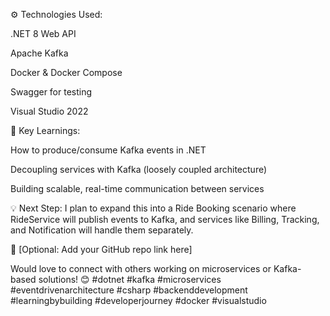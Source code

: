 ⚙️ Technologies Used:

.NET 8 Web API

Apache Kafka

Docker & Docker Compose

Swagger for testing

Visual Studio 2022

📌 Key Learnings:

How to produce/consume Kafka events in .NET

Decoupling services with Kafka (loosely coupled architecture)

Building scalable, real-time communication between services

💡 Next Step: I plan to expand this into a Ride Booking scenario where RideService will publish events to Kafka, and services like Billing, Tracking, and Notification will handle them separately.

🔗 [Optional: Add your GitHub repo link here]

Would love to connect with others working on microservices or Kafka-based solutions! 😊
#dotnet #kafka #microservices #eventdrivenarchitecture #csharp #backenddevelopment #learningbybuilding #developerjourney #docker #visualstudio
